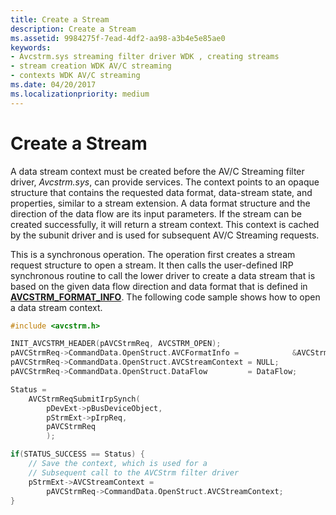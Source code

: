 ```yaml
---
title: Create a Stream
description: Create a Stream
ms.assetid: 9984275f-7ead-4df2-aa98-a3b4e5e85ae0
keywords:
- Avcstrm.sys streaming filter driver WDK , creating streams
- stream creation WDK AV/C streaming
- contexts WDK AV/C streaming
ms.date: 04/20/2017
ms.localizationpriority: medium
---
```


# Create a Stream





A data stream context must be created before the AV/C Streaming filter driver, *Avcstrm.sys*, can provide services. The context points to an opaque structure that contains the requested data format, data-stream state, and properties, similar to a stream extension. A data format structure and the direction of the data flow are its input parameters. If the stream can be created successfully, it will return a stream context. This context is cached by the subunit driver and is used for subsequent AV/C Streaming requests.

This is a synchronous operation. The operation first creates a stream request structure to open a stream. It then calls the user-defined IRP synchronous routine to call the lower driver to create a data stream that is based on the given data flow direction and data format that is defined in [**AVCSTRM\_FORMAT\_INFO**](/windows-hardware/drivers/ddi/avcstrm/ns-avcstrm-_avcstrm_format_info). The following code sample shows how to open a data stream context.

```cpp
#include <avcstrm.h>

INIT_AVCSTRM_HEADER(pAVCStrmReq, AVCSTRM_OPEN);
pAVCStrmReq->CommandData.OpenStruct.AVCFormatInfo =            &AVCStrmFormatInfoTable[pDevExt->VideoFormatIndex]; 
pAVCStrmReq->CommandData.OpenStruct.AVCStreamContext = NULL;
pAVCStrmReq->CommandData.OpenStruct.DataFlow         = DataFlow;

Status = 
    AVCStrmReqSubmitIrpSynch( 
        pDevExt->pBusDeviceObject,
        pStrmExt->pIrpReq,
        pAVCStrmReq
        );

if(STATUS_SUCCESS == Status) {
    // Save the context, which is used for a 
    // Subsequent call to the AVCStrm filter driver    
    pStrmExt->AVCStreamContext = 
        pAVCStrmReq->CommandData.OpenStruct.AVCStreamContext;
}
```

 

